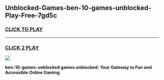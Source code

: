 
## Unblocked-Games-ben-10-games-unblocked-Play-Free-7gd5c
<h3>
<a href="https://premium76.site?title=ben-10-games-unblocked&ref=17A">CLICK TO PLAY</a></h3>
<hr>

<h3>
<a href="https://premium76.site?title=ben-10-games-unblocked&ref=17A">CLICK 2 PLAY</a>
  
</h3>

<a href="https://premium76.site?title=ben-10-games-unblocked&ref=17A"><img src="https://clearcache.store/games.png"></a>


**ben-10-games-unblocked games unblocked: Your Gateway to Fun and Accessible Online Gaming**

